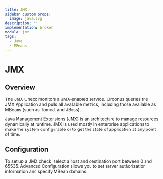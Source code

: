 ```yaml
---
title: JMX
sidebar_custom_props:
  image: java.svg
description: ""
implementation: broker
module: jmx
tags:
  - Java
  - MBeans
---
```


# JMX

## Overview

The JMX Check monitors a JMX-enabled service. Circonus queries the JMX Application and pulls all available metrics, including those available as MBeans (such as Tomcat and JBoss).

Java Management Extensions (JMX) is an architecture to manage resources dynamically at runtime. JMX is used mostly in enterprise applications to make the system configurable or to get the state of application at any point of time.

## Configuration

To set up a JMX check, select a host and destination port between 0 and 65535. Advanced Configuration allows you to set server authorization information and specify MBean domains.
